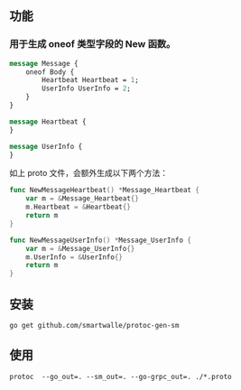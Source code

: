 ## 功能

### 用于生成 oneof 类型字段的 New 函数。

```proto
message Message {
    oneof Body {
        Heartbeat Heartbeat = 1;
        UserInfo UserInfo = 2;
    }
}

message Heartbeat {
}

message UserInfo {
}
```

如上 proto 文件，会额外生成以下两个方法：

```go
func NewMessageHeartbeat() *Message_Heartbeat {
	var m = &Message_Heartbeat{}
	m.Heartbeat = &Heartbeat{}
	return m
}

func NewMessageUserInfo() *Message_UserInfo {
	var m = &Message_UserInfo{}
	m.UserInfo = &UserInfo{}
	return m
}
```

## 安装

```shell
go get github.com/smartwalle/protoc-gen-sm
```

## 使用

```shell
protoc  --go_out=. --sm_out=. --go-grpc_out=. ./*.proto
```
